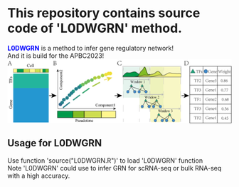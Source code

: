 # This repository contains source code of 'L0DWGRN' method.
<font color=blue><strong>L0DWGRN</strong></font> is a method to infer gene regulatory network!<br/>
And it is build for the APBC2023!<br/>
<img src="https://github.com/mengxu98/scGRN-L0/blob/master/workflow/L0DWGRN.png" alt="L0DWGRN"/><br/>

## Usage for L0DWGRN
Use function 'source("L0DWGRN.R")' to load 'L0DWGRN' function<br/>
Note 'L0DWGRN' could use to infer GRN for scRNA-seq or bulk RNA-seq with a high accuracy.

